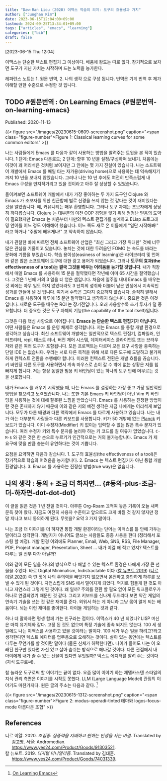 ```yaml
---
title: "Daw-Ran Liou (2020) 이맥스 학습의 의미: 도구의 효율성과 가치"
author: ["Junghan Kim"]
date: 2023-06-15T12:04:00+09:00
lastmod: 2024-09-25T13:34:01+09:00
tags: ["articles", "emacs", "learning"]
categories: ["bib"]
draft: false
---
```


<span class="timestamp-wrapper"><span class="timestamp">[2023-06-15 Thu 12:04]</span></span>

이맥스는 단순한 텍스트 편집기 그 이상이다. 배움에 왕도는 따로 없다. 장기적으로 보자면 도구가 지닌 가치는 시작하며 드는 노력을 능가한다.

레퍼런스 노트는 1. 원문 번역, 2. 나의 생각 으로 구성 됩니다. 번역은 기계 번역 후 제가 이해할 만한 수준으로 수정한 것 입니다.


## <span class="org-todo todo TODO">TODO</span> #원문번역 : On Learning Emacs {#원문번역-on-learning-emacs}

Published: 2020-11-13

{{< figure src="/images/20230615-0609-screenshot.png" caption="<span class=\"figure-number\">Figure 1: </span>Classical learning curves for some common editors" >}}

나는 사람들에게 Emacs 를 다음과 같이 사용하는 방법을 알려주는 트윗을 본 적이 있습니다. 1 단계: Emacs 다운로드; 2 단계: 향후 10 년을 설정/구성하며 보내기. 처음에는 이것이 꽤 어리석은 것처럼 보이지만 그 안에는 몇 가지 진실이 있습니다. 나는 소프트웨어 개발에서 Emacs 를 매일 타는 자가용(driving horse)으로 사용하는 데 익숙해지기까지 10 년을 보내지 않았습니다. 그러나 나는 10 년 후에도 여전히 만족스럽게 내 Emacs 구성을 만지작거리고 있을 것이라고 아주 잘 상상할 수 있었습니다.

돌이켜보면 소프트웨어 개발에서 내가 가장 좋아하는 두 가지 도구인 Clojure 와 Emacs 가 초보자를 위한 친근함에 별로 신경을 쓰지 않는 것 같다는 것이 재미있다는 것을 알았습니다. 예, 커뮤니티는 매우 환영합니다. 그러나 도구 자체는 초보자에게 상당히 까다롭습니다. Clojure 는 대부분의 이전 OOP 경험을 잊기 위해 엄청난 믿음의 도약이 필요했지만 Emacs 는 처음부터 나만의 텍스트 편집기를 설계하고 ELisp 프로그래밍 언어를 어느 정도 이해해야 했습니다. 어느 쪽도 새로 온 이들에게 "일단 시작해봐!" 라고 하거나 "주말에 배우게나!" 고 약속하지 않습니다.

내가 관찰한 바에 따르면 전체 소프트웨어 산업은 "최신 그리고 가장 위대한" 것에 너무 많은 관심을 기울이고 있습니다. 놓치는 것에 대한 두려움인 FOMO 는 속도를 바라는 문화에 기름을 부었습니다. 학습 용이성(easiness of learning)은 라이브러리 및 언어와 같은 많은 소프트웨어 도구에 대한 광고 용어가 되었습니다. 그러나 **도구의 효과(the effectiveness of a tool)는 결국 그것을 배우는 어려움을 능가할 것입니다**. 내가 직장에서 매일 Emacs 를 사용하여 15 분을 절약했다면 작년에 이미 65 시간을 절약했습니다. 그것은 1 년에 거의 3 일을 더 얻은 셈입니다. 처음에 일주일 내내 Emacs 를 배우는 것 외에는 아무 일도 하지 않았더라도 3 년치의 성취와 더불어 남은 인생에서 지속적인 성과를 만들어 낼 것 입니다. 여기서 수학은 그다지 중요하지 않습니다. 솔직히 말해서 Emacs 를 사용하여 하루에 15 분만 절약했다고 ​​생각하지 않습니다. 중요한 것은 이것 입니다. 새로운 도구를 배우는 ROI 는 장기전입니다. 오래 사용할수록 초기 투자가 덜 중요합니다. 더 중요한 것은 도구 자체의 기능(the capability of the tool itself)입니다.

그것은 다음 핵심 사항으로 이어집니다. **Emacs 는 단순한 텍스트 편집기가 아닙니다.** 어떤 사람들은 Emacs 를 운영 체제로 생각합니다. 저는 Emacs 를 통합 개발 환경으로 생각하고 싶습니다. 최신 소프트웨어 개발에는 일반적으로 텍스트 편집기, 컴파일러, 인터프리터, repl, 테스트 러너, 버전 제어 시스템, 데이터베이스 클라이언트 또는 브라우저와 같은 여러 도구가 포함됩니다. 모든 프로젝트는 다르며 모든 요구 사항을 충족하는 단일 IDE 는 없습니다. 우리는 서로 다른 목적을 위해 서로 다른 도구에 도달하고 불가피하게 컨텍스트 전환을 수행해야 합니다. 이러한 컨텍스트 전환은 개발 흐름을 끊습니다. 키 바인딩 다른 도구를 사용하면서 계속 마우스로 손이 갈 수 밖에 없는 상황은 저를 힘 빠지게 합니다. 저는 항상 동일한 범용 키 바인딩이 있는 하나의 도구 안에 머무르는 것을 선호합니다.

내가 Emacs 를 배우기 시작했을 때, 나는 Emacs 를 설정하는 가장 좋고 가장 일반적인 방법을 찾으려고 노력했습니다. 나는 또한 기본 Emacs 키 바인딩이 아닌 Vim 키 바인딩을 사용하는 것에 대해 잘못된 느낌을 받았습니다. Emacs 를 사용하는 진정한 방법이란 것은 존재하지 않기 때문에 이와 같은 저의 예전 생각은 지금 나에게는 어리석게 보입니다. 모두가 다른 배경과 다른 맥락에서 Emacs 를 다르게 사용하고 있습니다. 나는 내가 아는 대부분의 사람들과 다른 키보드를 사용합니다. 키가 50 개밖에 없는 [Planck](https://ergodox-ez.com/pages/planck) 키보드가 있습니다. 이미 수정자(Modifier) 키 없이는 입력할 수 없는 많은 특수 문자가 있습니다. 여러 수정자 키와 특수 문자를 눌러야 하는 키 코드를 칠 여유가 없었습니다. `C-M-$` 와 같은 것은 한 손으로 누르기가 인간적으로는 거의 불가능합니다. Emacs 가 제 요구에 맞을 만큼 충분히 유연하다는 것이 기쁩니다.

요점을 요약하면 다음과 같습니다. 1. 도구의 효율성(the effectiveness of a tool)은 장기적으로 학습의 어려움을 능가합니다. 2. Emacs 는 텍스트 편집기가 아닌 통합 개발 환경입니다. 3. Emacs 를 사용하는 진정한 방법(true way)은 없습니다.


## <span class="underline">나의 생각</span> : 동의 + 조금 더 하자면... {#동의-plus-조금-더-하자면-dot-dot-dot}

이 글을 읽은 것은 1 년 전일 것이다. 아무튼 Org-Roam 끄적여 놓은 기록이 오늘 새벽 문득 찾아 왔다. 지금도 여전히 사용자 수준이고 앞으로도 크게 바뀔 것 같지 않지만 정말 지나고 보니 동의하게 된다. 무엇을? 요약 3 가지 말이다.

나는 조금 더 이야기를 더 하자면 통합 개발 환경이라는 단어는 이맥스를 틀 안에 가두는 말이라고 생각한다. 개발자가 아니어도 글쓰는 사람들도 종종 사용을 한다 (정리해서 포스팅 할 예정). 개발 환경 이외에도 Planner, Email, Web, SNS, RSS, File Manager, PDF, Project manager, Presentation, Sheet ... 내가 이걸 왜 적고 있지? 텍스트를 다루는 일 전부 다가 아닐까?

이와 같이 모든 일을 하나의 방식으로 다 해낼 수 있는 텍스트 환경은 나에게 가장 큰 선물을 주었다. 바로 Digital Minimalism, Indistractable 이다 (<a href="#citeproc_bib_item_2">칼 뉴포트 2019</a>) (<a href="#citeproc_bib_item_1">니르 이얄 2020</a>) 즉 딴 짓에 나의 주의력을 빼앗기지 않으면서 온전하고 충만하게 하루를 보낼 수 있게 된 것이다. 자연스럽게 SNS 에서 멀어지게 되었다. 억지로 힘들게 한 것도 아니고 자연스레 그렇게 된 것이다. 왜 일까? 주의를 전환 할 필요 없이 모든 워크플로우가 하나로 연결되었기 때문인 것 같다. 그리고 키보드를 신나게 두드리다 보면 약간 게임의 연속기 기술을 쓰는 것 같은 재미를 준다. 외워서 하는 게 아니라 그냥 몸이 알게 되는 배움이다. 뇌는 이런 재미를 좋아한다. 아이들 게임하는 것과 같다.

하나 더 말하자면 평생 함께 가는 친구라는 점이다. 이맥스가 40 년 되었나? LISP 머신은 마치 유기체와 같다. 고정 된 것도 없으며 특정 기술에 종속 되지도 않는다. 100 세 생일에도 나는 이맥스를 사용하고 있을 것이라는 말이다. 100 세가 무슨 일을 하려고?라고 생각한다면 텍스트 에디터를 업무용으로 오해하는 것이다. 살아 있는 동안에는 텍스트를 다루는 무언가를 할 것이란 말이다 (물론 신체가 허락한다면). 나이가 들어도 나는 이 오래된 친구만 있다면 자신 있고 살아 숨쉬는 방식으로 해나갈 것이다. 다른 관점에서 내 아이에게 내가 줄 수 있는 선물이 있다면 무엇일까? 텍스트 에디터를 알려 주는 것이다 (지식 도구로써).

참 놀라운 도구로써 할 이야기는 끝이 없다. 요즘 많이 이야기 하는 제텔카스텐 스타일의 지식 관리 측면은 이야기를 시작도 못했다. LLM (Large Language Model) 관점의 이야기도 마찬가지다. 원문 글의 주소는 다음과 같다.&nbsp;[^fn:1]

{{< figure src="/images/20230615-1312-screenshot.png" caption="<span class=\"figure-number\">Figure 2: </span>modus-operadi-tinted 테마와 logos-focus-mode 아름다운 조합" >}}

## References

<style>.csl-entry{text-indent: -1.5em; margin-left: 1.5em;}</style><div class="csl-bib-body">
  <div class="csl-entry"><a id="citeproc_bib_item_1"></a>니르 이얄. 2020. <i>초집중: 집중력을 지배하고 원하는 인생을 사는 비결</i>. Translated by 김고명. 서울: Andromedian. <a href="https://www.yes24.com/Product/Goods/91303521">https://www.yes24.com/Product/Goods/91303521</a>.</div>
  <div class="csl-entry"><a id="citeproc_bib_item_2"></a>칼 뉴포트. 2019. <i>디지털 미니멀리즘</i>. Translated by 김태훈. <a href="https://www.yes24.com/Product/Goods/74031339">https://www.yes24.com/Product/Goods/74031339</a>.</div>
</div>

[^fn:1]: [On Learning Emacs](https://dawranliou.com/blog/on-learning-emacs/)
